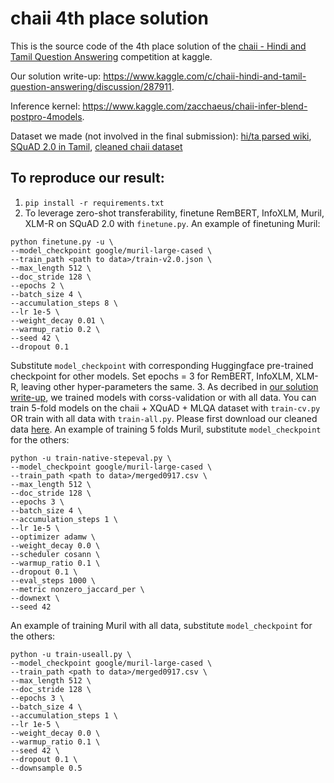 # chaii 4th place solution
This is the source code of the 4th place solution of the [chaii - Hindi and Tamil Question Answering](https://www.kaggle.com/c/chaii-hindi-and-tamil-question-answering) competition at kaggle.

Our solution write-up: https://www.kaggle.com/c/chaii-hindi-and-tamil-question-answering/discussion/287911.

Inference kernel: https://www.kaggle.com/zacchaeus/chaii-infer-blend-postpro-4models.

Dataset we made (not involved in the final submission): [hi/ta parsed wiki](https://www.kaggle.com/zacchaeus/chaii-tfds-wiki), [SQuAD 2.0 in Tamil](https://www.kaggle.com/zacchaeus/chaii-tfds-wiki), [cleaned chaii dataset](https://www.kaggle.com/zacchaeus/chaiitrain0917)
## To reproduce our result:
1. `pip install -r requirements.txt`
2. To leverage zero-shot transferability, finetune RemBERT, InfoXLM, Muril, XLM-R on SQuAD 2.0 with `finetune.py`.
An example of finetuning Muril:
```
python finetune.py -u \
--model_checkpoint google/muril-large-cased \
--train_path <path to data>/train-v2.0.json \
--max_length 512 \
--doc_stride 128 \
--epochs 2 \
--batch_size 4 \
--accumulation_steps 8 \
--lr 1e-5 \
--weight_decay 0.01 \
--warmup_ratio 0.2 \
--seed 42 \
--dropout 0.1
```
Substitute `model_checkpoint` with corresponding Huggingface pre-trained checkpoint for other models. Set epochs = 3 for RemBERT, InfoXLM, XLM-R, leaving other hyper-parameters the same.
3. As decribed in [our solution write-up](https://www.kaggle.com/c/chaii-hindi-and-tamil-question-answering/discussion/287911), we trained models with corss-validation or with all data. You can train 5-fold models on the chaii + XQuAD + MLQA dataset with `train-cv.py` OR train with all data with `train-all.py`. Please first download our cleaned data [here](https://www.kaggle.com/zacchaeus/chaiitrain0917).
An example of training 5 folds Muril, substitute `model_checkpoint` for the others:
```
python -u train-native-stepeval.py \
--model_checkpoint google/muril-large-cased \
--train_path <path to data>/merged0917.csv \
--max_length 512 \
--doc_stride 128 \
--epochs 3 \
--batch_size 4 \
--accumulation_steps 1 \
--lr 1e-5 \
--optimizer adamw \
--weight_decay 0.0 \
--scheduler cosann \
--warmup_ratio 0.1 \
--dropout 0.1 \
--eval_steps 1000 \
--metric nonzero_jaccard_per \
--downext \
--seed 42
```
An example of training Muril with all data, substitute `model_checkpoint` for the others:
```
python -u train-useall.py \
--model_checkpoint google/muril-large-cased \
--train_path <path to data>/merged0917.csv \
--max_length 512 \
--doc_stride 128 \
--epochs 3 \
--batch_size 4 \
--accumulation_steps 1 \
--lr 1e-5 \
--weight_decay 0.0 \
--warmup_ratio 0.1 \
--seed 42 \
--dropout 0.1 \
--downsample 0.5
```
